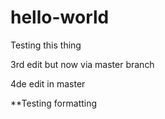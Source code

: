 # hello-world
Testing this thing


3rd edit but now via master branch

4de edit in master

**Testing formatting
